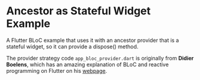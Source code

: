# Ancestor as Stateful Widget Example

A Flutter BLoC example that uses it with an ancestor provider that is a stateful widget, so it can provide a dispose() method.

The provider strategy code `app_bloc_provider.dart` is originally from **Didier Boelens**, which has an amazing explanation of BLoC and reactive programming on Flutter on his [webpage](https://www.didierboelens.com/2018/08/reactive-programming---streams---bloc/).
